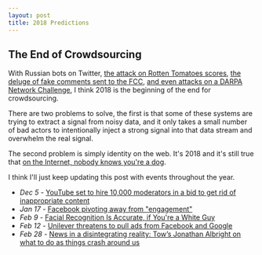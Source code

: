 ```yaml
---
layout: post
title: 2018 Predictions
---
```


The End of Crowdsourcing
------------------------

With Russian bots on Twitter,
[the attack on Rotten Tomatoes scores](https://qz.com/1160551/the-rotten-tomatoes-score-for-the-last-jedi-may-be-rigged/),
[the deluge of fake comments sent to the FCC](https://www.reuters.com/article/us-usa-internet-pew/over-half-of-public-comments-to-fcc-on-net-neutrality-appear-fake-study-idUSKBN1DT297),
[and even attacks on a DARPA Network Challenge](https://www.wired.com/2015/02/how-a-lone-hacker-shredded-the-myth-of-crowdsourcing/), I think 2018
is the beginning of the end for crowdsourcing.

There are two problems to solve, the first is that some of these systems
are trying to extract a signal from noisy data, and it only takes a small
number of bad actors to intentionally inject a strong signal into that data
stream and overwhelm the real signal.

The second problem is simply identity on the web. It's 2018 and it's still
true that [on the Internet, nobody knows you're a dog](https://en.wikipedia.org/wiki/On_the_Internet,_nobody_knows_you%27re_a_dog).

I think I'll just keep updating this post with events throughout the year.

  * *Dec 5* - [YouTube set to hire 10,000 moderators in a bid to get rid of inappropriate content](http://www.ibtimes.co.in/youtube-set-hire-10000-moderators-bid-get-rid-inappropriate-content-751988)
  * *Jan 17* - [Facebook pivoting away from "engagement"](https://www.facebook.com/zuck/posts/10104413015393571)
  * *Feb 9* - [Facial Recognition Is Accurate, if You're a White Guy](https://www.nytimes.com/2018/02/09/technology/facial-recognition-race-artificial-intelligence.html)
  * *Feb 12* - [Unilever threatens to pull ads from Facebook and Google](http://www.bbc.com/news/business-43032241)
  * *Feb 28* - [News in a disintegrating reality: Tow’s Jonathan Albright on what to do as things crash around us](http://www.niemanlab.org/2018/02/news-in-a-disintegrating-reality-tows-jonathan-albright-on-what-to-do-as-things-crash-around-us/)
